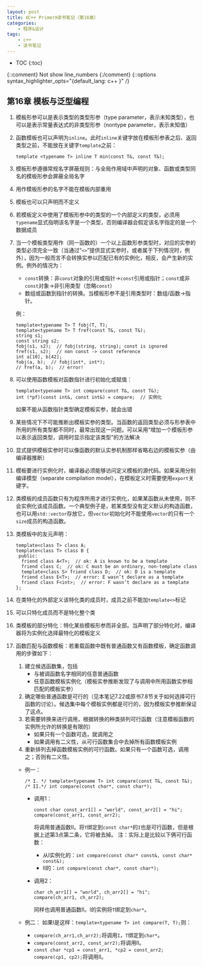 ```yaml
---
layout: post
title: 《C++ Primer》读书笔记（第16章）
categories:
    - 程序&设计
tags:
    - c++
    - 读书笔记
---
```


* TOC
{:toc}

{::comment} Not show line_numbers {:/comment}
{::options syntax_highlighter_opts="{default_lang: c++ \}" /}

## 第16章 模板与泛型编程

1. 模板形参可以是表示类型的类型形参（type parameter，表示未知类型），也可以是表示常量表达式的非类型形参（nontype parameter，表示未知值）
2. 函数模板也可以声明为`inline`。此时`inline`关键字放在模板形参表之后、返回类型之前，不能放在关键字`template`之前：

   ```
   template <typename T> inline T min(const T&, const T&);
   ```
3. 模板形参遵循常规名字屏蔽规则：与全局作用域中声明的对象、函数或类型同名的模板形参会屏蔽全局名字
4. 用作模板形参的名字不能在模板内部重用
5. 模板也可以只声明而不定义
6. 若模板定义中使用了模板形参中的类型的一个内部定义的类型，必须用`typename`显式指明该名字是一个类型，否则编译器会假定该名字指定的是一个数据成员
7. 当一个模板类型用作（同一函数的）一个以上函数形参类型时，对应的实参的类型必须完全一致（当通过“`<>`”提供显式实参时，或者属于下列情况时，例外），因为一般而言不会转换实参以匹配已有的实例化，相反，会产生新的实例。例外的情况为：
   - `const`转换：非`const`对象的引用或指针->`const`引用或指针；`const`或非`const`对象->非引用类型（忽略`const`）
   - 数组或函数到指针的转换。当模板形参不是引用类型时：数组/函数->指针。

   例：

   ```
   template<typename T> T fobj(T, T);
   template<typename T> T fref(const T&, const T&);
   string s1;
   const string s2;
   fobj(s1, s2);  // fobj(string, string); const is ignored
   fref(s1, s2);  // non const -> const reference
   int a[10], b[42];
   fobj(a, b);  // fobj(int*, int*);
   // fref(a, b);  // error!
   ```
8. 可以使用函数模板对函数指针进行初始化或赋值：

   ```
   template<typename T> int compare(const T&, const T&);
   int (*pf)(const int&, const int&) = compare;  // 实例化
   ```
   如果不能从函数指针类型确定模板实参，就会出错
9. 某些情况下不可能推断出模板实参的类型。当函数的返回类型必须与形参表中所用的所有类型都不同时，最常出现这一问题。可以采用“增加一个模板形参以表示返回类型，调用时显示指定该类型”的方法解决
10. 显式提供模板实参时可以像函数的默认实参机制那样省略右边的模板实参（由编译器推断）
11. 模板要进行实例化时，编译器必须能够访问定义模板的源代码。如果采用分别编译模型（separate compilation model），在模板定义时需要使用`export`关键字。
12. 类模板的成员函数只有为程序所用才进行实例化，如果某函数从未使用，则不会实例化该成员函数。一个典型例子是，若某类型没有定义默认的构造函数，也可以用`std::vector`存放它，但`vector`初始化时不能使用`vector`的只有一个`size`成员的构造函数。
13. 类模板中的友元声明：

    ```
    template<class T> class A;
    template<class T> class B {
     public:
      friend class A<T>;  // ok: A is known to be a template
      friend class C;  // ok: C must be an ordinary, non-template class
      template<class S> friend class D;  // ok: D is a template
      friend class E<T>;  // error: E wasn’t declare as a template
      friend class F<int>;  // error: F wasn’t declare as a template
    };
    ```
14. 在类特化的外部定义该特化类的成员时，成员之前不能加`template<>`标记
15. 可以只特化成员而不是特化整个类
16. 类模板的部分特化：特化某些模板形参而非全部。当声明了部分特化时，编译器将为实例化选择最特化的模板定义
17. 函数匹配与函数模板：若重载函数中既有普通函数又有函数模板，确定函数调用的步骤如下：
    1. 建立候选函数集，包括
       - 与被调函数名字相同的任意普通函数
       - 任意函数模板实例化（模板实参推断发现了与调用中所用函数实参相匹配的模板实参）
    2. 确定哪些普通函数是可行的（见本笔记7.22或原书7.8节关于如何选择可行函数的讨论）。候选集中每个模板实例都是可行的，因为模板实参推断保证了这点。
    3. 若需要转换来进行调用，根据转换的种类排列可行函数（注意模板函数的实例所允许的转换是有限的）
       - 如果只有一个函数可选，就调用之
       - 如果调用有二义性，从可行函数集合中去掉所有函数模板实例
    4. 重新排列去掉函数模板实例的可行函数。如果只有一个函数可选，调用之；否则有二义性。

    - 例一：

      ```
      /* I. */ template<typename T> int compare(const T&, const T&);
      /* II.*/ int compare(const char*, const char*);
      ```
      - 调用1：

        ```
        const char const_arr1[] = "world", const_arr2[] = "hi";
        compare(const_arr1, const_arr2);
        ```
        将调用普通函数II。将`T`绑定到`const char*`的`I`也是可行函数，但是根据上述第3点第二条，它将被去掉。
        注：实际上是比较以下俩可行函数：

        - 从I实例化的：`int compare(const char* const&, const char* const&);`
        - II的：`int compare(const char*, const char*);`
      - 调用2：

        ```
        char ch_arr1[] = "world", ch_arr2[] = "hi";
        compare(ch_arr1, ch_arr2);
        ```
        同样也调用普通函数II。I的实例将`T`绑定到`char*`。

    - 例二：
      如果I是这样：`template<typename T> int compare(T, T);`则：
      - `compare(ch_arr1,ch_arr2);`将调用`I`，`T`绑定到`char*`。
      - `compare(const_arr2, const_arr2);`将调用II。
      - `const char *cp1 = const_arr1, *cp2 = const_arr2; compare(cp1, cp2);`将调用II。
